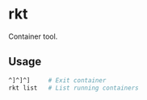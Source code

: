 # rkt
Container tool.

## Usage
```sh
^]^]^]     # Exit container
rkt list   # List running containers
```
